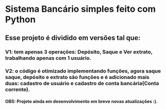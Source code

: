 # Sistema Bancário simples feito com Python

## Esse projeto  é dividido em versões tal que:

### V1: tem apenas 3 operações: Depósito, Saque e Ver extrato, trabalhando apenas com 1 usuário.

### V2: o código é otimizado implementando funções, agora saque saque, depósito e extrato são funções e é adicionado mais duas: cadastro de usuário e cadastro de conta bancária(Conta corrente).







#### OBS: Projeto ainda em desenvolvimento em breve novas atualizações :).
